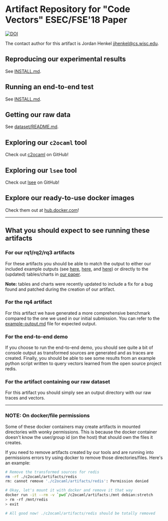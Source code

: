 # Artifact Repository for "Code Vectors" ESEC/FSE'18 Paper

[![DOI](https://zenodo.org/badge/122389109.svg)](https://zenodo.org/badge/latestdoi/122389109)

The contact author for this artifact is Jordan Henkel <jjhenkel@cs.wisc.edu>.

## Reproducing our experimental results

See [INSTALL.md](INSTALL.md).

## Running an end-to-end test

See [INSTALL.md](INSTALL.md).

## Getting our raw data

See [dataset/README.md](dataset/README.md).

## Exploring our `c2ocaml` tool

Check out [c2ocaml](https://github.com/jjhenkel/c2ocaml) on GitHub!

## Exploring our `lsee` tool

Check out [lsee](https://github.com/jjhenkel/lsee) on GitHub!

## Explore our ready-to-use docker images

Check them out at [hub.docker.com](https://hub.docker.com/r/jjhenkel/)!

---

## What you should expect to see running these artifacts

### For our rq1/rq2/rq3 artifacts

For these artifacts you should be able to match the output to either our included
example outputs (see [here](reproduce/rq1/example-output.md), [here](reproduce/rq2/example-output.md), and [here](reproduce/rq3/example-output.md)) or directly to the (updated) tables/charts
in [our paper](paper.pdf).

**Note:** tables and charts were recently updated to include a fix for a bug
found and patched during the creation of our artifact.

### For the rq4 artifact

For this artifact we have generated a more comprehensive benchmark compared to
the one we used in our initial submission. You can refer to the [example-output.md](reproduce/rq4/example-output.md) file
for expected output.

### For the end-to-end demo

If you choose to run the end-to-end demo, you should see quite a bit of console
output as transformed sources are generated and as traces are created. Finally, you
should be able to see some results from an example python script written to query
vectors learned from the open source project redis.

### For the artifact containing our raw dataset

For this artifact you should simply see an output directory with our raw traces
and vectors.

---

### NOTE: On docker/file permissions

Some of these docker containers may create artifacts in mounted directories with wonky permissions. This is because the docker container doesn't know the user/group id (on the host) that should own the files it creates.

If you need to remove artifacts created by our tools and are running into permissions errors try using docker to remove those directories/files. Here's an example:

```bash
# Remove the transformed sources for redis
rm -rf ./c2ocaml/artifacts/redis
rm: cannot remove './c2ocaml/artifacts/redis': Permission denied

# Okay, let's mount it with docker and remove it that way
docker run -it --rm -v `pwd`/c2ocaml/artifacts:/mnt debian:stretch
> rm -rf /mnt/redis
> exit

# All good now! ./c2ocaml/artifacts/redis should be totally removed
```
